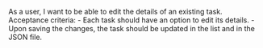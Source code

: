 As a user, I want to be able to edit the details of an existing task.
    Acceptance criteria:
    - Each task should have an option to edit its details.
    - Upon saving the changes, the task should be updated in the list and in the JSON file.
